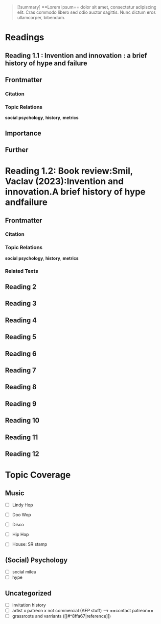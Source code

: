 

> [!summary]
> ==Lorem ipsum== dolor sit amet, consectetur adipiscing elit. Cras commodo libero sed odio auctor sagittis. Nunc dictum eros ullamcorper, bibendum.
# Readings
## Reading 1.1 : Invention and innovation : a brief history of hype and failure

## Frontmatter

### Citation

### Topic Relations
**social psychology**, **history**, **metrics**

## Importance

## Further

# Reading 1.2: Book review:Smil, Vaclav (2023):Invention and innovation.A brief history of hype andfailure

## Frontmatter

### Citation

### Topic Relations
**social psychology**, **history**, **metrics**

### Related Texts
## Reading 2

## Reading 3

## Reading 4

## Reading 5

## Reading 6

## Reading 7

## Reading 8

## Reading 9

## Reading 10

## Reading 11

## Reading 12

# Topic Coverage

## Music
- [ ] Lindy Hop
- [ ] Doo Wop
- [ ] Disco
- [ ] Hip Hop
- [ ] House: SR stamp


## (Social) Psychology
- [ ] social mileu
- [ ] hype

## Uncategorized

- [ ] invitation history
- [ ] artist x patreon x not commercial (AFP stuff) --> ==contact patreon==
- [ ] grassroots and varriants ([[#^8ffa67|reference]])